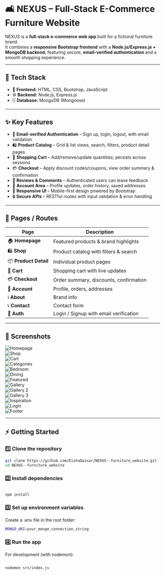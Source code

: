 # 🛋️ NEXUS – Full-Stack E-Commerce Furniture Website

NEXUS is a **full-stack e-commerce web app** built for a fictional furniture brand.  
It combines a **responsive Bootstrap frontend** with a **Node.js/Express.js + MongoDB backend**, featuring secure, **email-verified authentication** and a smooth shopping experience.  

---

## 🚀 Tech Stack
- 🎨 **Frontend:** HTML, CSS, Bootstrap, JavaScript  
- ⚙️ **Backend:** Node.js, Express.js  
- 🗄️ **Database:** MongoDB (Mongoose)  

---

## ✨ Key Features
- 🔑 **Email-verified Authentication** – Sign up, login, logout, with email validation  
- 🛍️ **Product Catalog** – Grid & list views, search, filters, product detail pages  
- 🛒 **Shopping Cart** – Add/remove/update quantities; persists across sessions  
- 💳 **Checkout** – Apply discount codes/coupons, view order summary & confirmation  
- 💬 **Reviews & Comments** – Authenticated users can leave feedback  
- 👤 **Account Area** – Profile updates, order history, saved addresses  
- 📱 **Responsive UI** – Mobile-first design powered by Bootstrap  
- 🔒 **Secure APIs** – RESTful routes with input validation & error handling  

---

## 📑 Pages / Routes
| Page                  | Description |
|-----------------------|-------------|
| 🏠 **Homepage**       | Featured products & brand highlights |
| 🛍️ **Shop**           | Product catalog with filters & search |
| 📦 **Product Detail** | Individual product pages |
| 🛒 **Cart**           | Shopping cart with live updates |
| 💳 **Checkout**       | Order summary, discounts, confirmation |
| 👤 **Account**        | Profile, orders, addresses |
| ℹ️ **About**          | Brand info |
| 📞 **Contact**        | Contact form |
| 🔐 **Auth**           | Login / Signup with email verification |

---
## 📸 Screenshots  

![Homepage](./home.jpg)  
![Shop](./shop.jpg)  
![Cart](./cart.jpg)  
![Categories](./categories.jpg)  
![Bedroom](./bedroom.jpg)  
![Dining](./dining.jpg)  
![Featured](./featured.jpg)  
![Gallery](./gallery.jpg)  
![Gallery 2](./gallery2.jpg)  
![Gallery 3](./gallery3.jpg)  
![Inspiration](./inspiration.jpg)  
![Login](./login.jpg)  
![Footer](./footer.jpg)  

---

## ⚡ Getting Started

### 1️⃣ Clone the repository
```bash
git clone https://github.com/EishaQaisar/NEXUS--furniture_website.git
cd NEXUS--furniture_website
```
### 2️⃣ Install dependencies
```bash

npm install
```
### 3️⃣ Set up environment variables
Create a .env file in the root folder:
```bash
MONGO_URI=your_mongo_connection_string
```

### 4️⃣ Run the app
For development (with nodemon):
```bash

nodemon src/index.js
```



